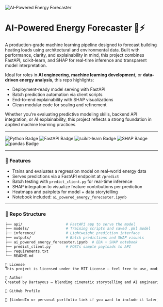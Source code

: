 ![AI-Powered Energy Forecaster](Energy_Forecaster_Banner.png)

# AI-Powered Energy Forecaster 🔋⚡

A production-grade machine learning pipeline designed to forecast building heating loads using architectural and environmental data. Built with performance, clarity, and explainability in mind, this project combines FastAPI, scikit-learn, and SHAP for real-time inference and transparent model interpretation.

Ideal for roles in **AI engineering**, **machine learning development**, or **data-driven energy analysis**, this repo highlights:

- Deployment-ready model serving with FastAPI
- Batch prediction automation via client scripts
- End-to-end explainability with SHAP visualizations
- Clean modular code for scaling and refinement

Whether you're evaluating predictive modeling skills, backend API integration, or AI explainability, this project reflects a strong foundation in applied machine learning practices.

---

<p align="left">
  <img src="https://img.shields.io/badge/Python-3.10-blue.svg" alt="Python Badge"/>
  <img src="https://img.shields.io/badge/FastAPI-HighPerformance-green.svg" alt="FastAPI Badge"/>
  <img src="https://img.shields.io/badge/scikit--learn-MachineLearning-orange.svg" alt="scikit-learn Badge"/>
  <img src="https://img.shields.io/badge/SHAP-Explainability-purple.svg" alt="SHAP Badge"/>
  <img src="https://img.shields.io/badge/pandas-DataScience-lightgrey.svg" alt="pandas Badge"/>
</p>

---
### 🚀 Features

- Trains and evaluates a regression model on real-world energy data
- Serves predictions via a FastAPI endpoint at `/predict`
- Batch testing with `predict_client.py` for real-time inference
- SHAP integration to visualize feature contributions per prediction
- Heatmaps and pairplots for model + data storytelling
- Notebook included: `ai_powered_energy_forecaster.ipynb`

---

### 📂 Repo Structure

```bash
├── api/                    # FastAPI app to serve the model
├── models/                 # Training scripts and saved .pkl model
├── inference/              # Lightweight prediction interface
├── outputs/                # Batch predictions and SHAP visuals
├── ai_powered_energy_forecaster.ipynb  # EDA + SHAP notebook
├── predict_client.py       # POSTs sample payloads to API
├── requirements.txt
└── README.md

📄 License
This project is licensed under the MIT License — feel free to use, modify, and share it as long as you include proper attribution.

👤 Author
Created by Dartayous — blending cinematic storytelling and AI engineering to deliver intelligent, creative tech.

🔗 GitHub Profile

🧠 [LinkedIn or personal portfolio link if you want to include it later]